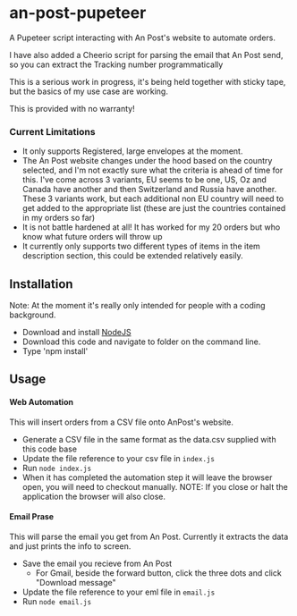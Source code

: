 # an-post-pupeteer

A Pupeteer script interacting with An Post's website to automate orders.

I have also added a Cheerio script for parsing the email that An Post send, so you can extract the Tracking number programmatically

This is a serious work in progress, it's being held together with sticky tape, but the basics of my use case are working.

This is provided with no warranty!

### Current Limitations

- It only supports Registered, large envelopes at the moment.
- The An Post website changes under the hood based on the country selected, and I'm not exactly sure what the criteria is ahead of time for this. I've come across 3 variants, EU seems to be one, US, Oz and Canada have another and then Switzerland and Russia have another. These 3 variants work, but each additional non EU country will need to get added to the appropriate list (these are just the countries contained in my orders so far)
- It is not battle hardened at all! It has worked for my 20 orders but who know what future orders will throw up
- It currently only supports two different types of items in the item description section, this could be extended relatively easily.

## Installation

Note: At the moment it's really only intended for people with a coding background.

- Download and install [NodeJS](https://nodejs.org/en/download/)
- Download this code and navigate to folder on the command line.
- Type 'npm install'

## Usage

#### Web Automation

This will insert orders from a CSV file onto AnPost's website.

- Generate a CSV file in the same format as the data.csv supplied with this code base
- Update the file reference to your csv file in `index.js`
- Run `node index.js`
- When it has completed the automation step it will leave the browser open, you will need to checkout manually. NOTE: If you close or halt the application the browser will also close.

#### Email Prase

This will parse the email you get from An Post. Currently it extracts the data and just prints the info to screen.

- Save the email you recieve from An Post
  - For Gmail, beside the forward button, click the three dots and click "Download message"
- Update the file reference to your eml file in `email.js`
- Run `node email.js`
